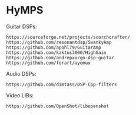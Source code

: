 # HyMPS

Guitar DSPs:

    https://sourceforge.net/projects/scorchcrafter/
    https://github.com/resonantdsp/SwankyAmp
    https://github.com/apohl79/GuitarAmp
    https://github.com/kaktus3000/HighGain
    https://github.com/andrepxx/go-dsp-guitar
    https://github.com/forart/ayemux


Audio DSPs:

    https://github.com/dimtass/DSP-Cpp-filters



Video LIBs:

    https://github.com/OpenShot/libopenshot
